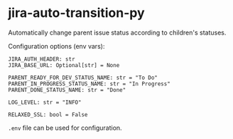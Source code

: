 # jira-auto-transition-py

Automatically change parent issue status according to children's statuses.

Configuration options (env vars):
```
JIRA_AUTH_HEADER: str
JIRA_BASE_URL: Optional[str] = None

PARENT_READY_FOR_DEV_STATUS_NAME: str = "To Do"
PARENT_IN_PROGRESS_STATUS_NAME: str = "In Progress"
PARENT_DONE_STATUS_NAME: str = "Done"

LOG_LEVEL: str = "INFO"

RELAXED_SSL: bool = False
```

`.env` file can be used for configuration.
